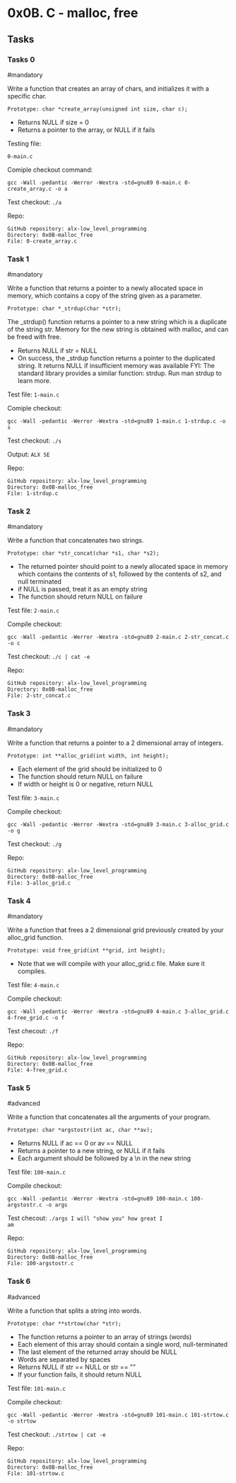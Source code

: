 # 0x0B. C - malloc, free

## Tasks
### Tasks 0
#mandatory

Write a function that creates an array of chars, and initializes it with a specific char.

    Prototype: char *create_array(unsigned int size, char c);
-  Returns NULL if size = 0
-  Returns a pointer to the array, or NULL if it fails

Testing file:

    0-main.c

Comiple checkout command:

    gcc -Wall -pedantic -Werror -Wextra -std=gnu89 0-main.c 0-create_array.c -o a

Test checkout: <code>./a</code>
 
Repo:

    GitHub repository: alx-low_level_programming
    Directory: 0x0B-malloc_free
    File: 0-create_array.c
   

### Task 1
#mandatory

Write a function that returns a pointer to a newly allocated space in memory, which contains a copy of the string given as a parameter.

    Prototype: char *_strdup(char *str);
  The _strdup() function returns a pointer to a new string which is a duplicate of the string str.
  Memory for the new string is obtained with malloc, and can be freed with free.
-  Returns NULL if str = NULL
-  On success, the _strdup function returns a pointer to the duplicated string. It returns NULL if insufficient memory was available
FYI: The standard library provides a similar function: strdup. Run man strdup to learn more.

Test file: <code>1-main.c</code>

Comiple checkout:

    gcc -Wall -pedantic -Werror -Wextra -std=gnu89 1-main.c 1-strdup.c -o s

Test checkout: <code>./s</code>

Output: <code>ALX SE</code>

Repo:

    GitHub repository: alx-low_level_programming
    Directory: 0x0B-malloc_free
    File: 1-strdup.c
   

### Task 2
#mandatory

Write a function that concatenates two strings.

    Prototype: char *str_concat(char *s1, char *s2);
-  The returned pointer should point to a newly allocated space in memory which contains the contents of s1, followed by the contents of s2, and null terminated
-  if NULL is passed, treat it as an empty string
-  The function should return NULL on failure

Test file: <code>2-main.c</code>

Compile checkout:

    gcc -Wall -pedantic -Werror -Wextra -std=gnu89 2-main.c 2-str_concat.c -o c

Test checkout: <code>./c | cat -e</code>

Repo:

    GitHub repository: alx-low_level_programming
    Directory: 0x0B-malloc_free
    File: 2-str_concat.c
   

### Task 3
#mandatory

Write a function that returns a pointer to a 2 dimensional array of integers.

    Prototype: int **alloc_grid(int width, int height);
-  Each element of the grid should be initialized to 0
-  The function should return NULL on failure
-  If width or height is 0 or negative, return NULL

Test file: <code>3-main.c</code>

Compile checkout:

    gcc -Wall -pedantic -Werror -Wextra -std=gnu89 3-main.c 3-alloc_grid.c -o g

Test checkout: <code>./g</code>

Repo:

    GitHub repository: alx-low_level_programming
    Directory: 0x0B-malloc_free
    File: 3-alloc_grid.c
   

### Task 4
#mandatory

Write a function that frees a 2 dimensional grid previously created by your alloc_grid function.

    Prototype: void free_grid(int **grid, int height);
-  Note that we will compile with your alloc_grid.c file. Make sure it compiles.

Test file: <code>4-main.c</code>

Compile checkout:

    gcc -Wall -pedantic -Werror -Wextra -std=gnu89 4-main.c 3-alloc_grid.c 4-free_grid.c -o f

Test checout: <code>./f</code>

Repo:

    GitHub repository: alx-low_level_programming
    Directory: 0x0B-malloc_free
    File: 4-free_grid.c
   

### Task 5
#advanced

Write a function that concatenates all the arguments of your program.

    Prototype: char *argstostr(int ac, char **av);
-  Returns NULL if ac == 0 or av == NULL
-  Returns a pointer to a new string, or NULL if it fails
-  Each argument should be followed by a \n in the new string

Test file: <code>100-main.c</code>

Compile checkout:

    gcc -Wall -pedantic -Werror -Wextra -std=gnu89 100-main.c 100-argstostr.c -o args

Test checout: <code>./args I will "show you" how great I am</code>

Repo:

    GitHub repository: alx-low_level_programming
    Directory: 0x0B-malloc_free
    File: 100-argstostr.c
   

### Task 6
#advanced

Write a function that splits a string into words.

    Prototype: char **strtow(char *str);
-  The function returns a pointer to an array of strings (words)
-  Each element of this array should contain a single word, null-terminated
-  The last element of the returned array should be NULL
-  Words are separated by spaces
-  Returns NULL if str == NULL or str == ""
-  If your function fails, it should return NULL

Test file: <code>101-main.c</code>

Compile checkout:

    gcc -Wall -pedantic -Werror -Wextra -std=gnu89 101-main.c 101-strtow.c -o strtow

Test checkout: <code>./strtow | cat -e</code>

Repo:

    GitHub repository: alx-low_level_programming
    Directory: 0x0B-malloc_free
    File: 101-strtow.c


